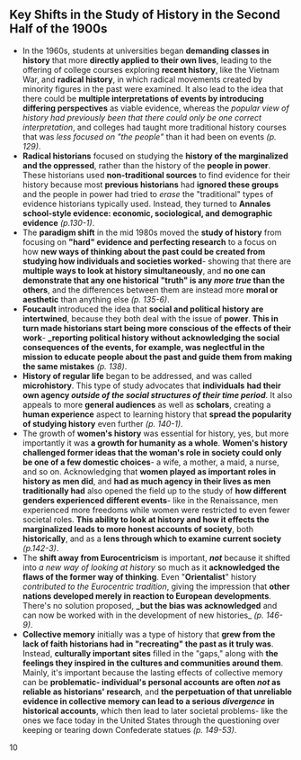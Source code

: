 ## Key Shifts in the Study of History in the Second Half of the 1900s

-	In the 1960s, students at universities began **demanding classes in history** that more **directly applied to their own lives**, leading to the offering of college courses exploring **recent history**, like the Vietnam War, and **radical history**, in which radical movements created by minority figures in the past were examined. It also lead to the idea that there could be **multiple interpretations of events by introducing differing perspectives** as viable evidence, whereas the _popular view of history had previously been that there could only be one correct interpretation_, and colleges had taught more traditional history courses that was _less focused on "the people"_ than it had been on events _(p. 129)_.
-	 **Radical historians** focused on studying the **history of the marginalized and the oppressed**, rather than the history of the **people in power**. These historians used **non-traditional sources** to find evidence for their history because most **previous historians** had **ignored these groups** and the people in power had tried to _erase_ the "traditional" types of evidence historians typically used. Instead, they turned to **Annales school-style evidence: economic, sociological, and demographic evidence** _(p.130-1)_.
-	The **paradigm shift** in the mid 1980s moved the **study of history** from focusing on **"hard" evidence and perfecting research** to a focus on how **new ways of thinking about the past could be created from studying how individuals and societies worked**- showing that there are **multiple ways to look at history simultaneously**, and **no one can demonstrate that any one historical "truth" is any _more true_ than the others**, and the differences between them are instead more **moral or aesthetic** than anything else _(p. 135-6)_.
-	 **Foucault** introduced the idea that **social and political history are intertwined**, because they both deal with the issue of **power**. **This in turn made historians start being more conscious of the effects of their work**- **_reporting political history without acknowledging the social consequences of the events, for example, was neglectful in the mission to educate people about the past and guide them from making the same mistakes** _(p. 138)_.
-	**History of regular life** began to be addressed, and was called **microhistory**. This type of study advocates that **individuals** **had their own agency _outside of the social structures of their time period_**. It also appeals to more **general audiences** as well as **scholars**, creating a **human experience** aspect to learning history that **spread the popularity of studying history** even further _(p. 140-1)_.
-	The growth of **women's history** was essential for history, yes, but more importantly it was **a growth for humanity as a whole**. **Women's history challenged former ideas that the woman's role in society could only be one of a few domestic choices**- a wife, a mother, a maid, a nurse, and so on. Acknowledging that **women played as important roles in history as men did**, and **had as much agency in their lives as men traditionally had** also opened the field up to the study of **how different genders experienced different events**- like in the Renaissance, men experienced more freedoms while women were restricted to even fewer societal roles. **This ability to look at history and how it effects the marginalized leads to more honest accounts of society**, both **historically**, and as a **lens through which to examine current society** _(p.142-3)_.
-	The **shift away from Eurocentricism** is important, **_not_** because it shifted into _a new way of looking at history_ so much as it **acknowledged the flaws of the former way of thinking**. Even "**Orientalist**" history _contributed to the Eurocentric tradition_, giving the impression that **other nations developed merely in reaction to European developments**. There's no solution proposed, **_but the bias was acknowledged** and can now be worked with in the development of new histories_ _(p. 146-9)_.
-	**Collective memory** initially was a type of history that **grew from the lack of faith historians had in "recreating" the past as it truly was**. Instead, **culturally important sites** filled in the "gaps," along with **the feelings they inspired in the cultures and communities around them**. Mainly, it's important because the lasting effects of collective memory can be **problematic- individual's personal accounts are often _not_ as reliable as historians' research**, and **the perpetuation of that unreliable evidence in collective memory can lead to a serious _divergence_ in historical accounts**, which then lead to later societal problems- like the ones we face today in the United States through the questioning over keeping or tearing down Confederate statues _(p. 149-53)_.

10
